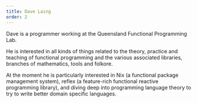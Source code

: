 ```yaml
---
title: Dave Laing
order: 2
---
```


Dave is a programmer working at the Queensland Functional Programming Lab.

He is interested in all kinds of things related to the theory, practice and teaching of functional programming and the various associated libraries, branches of mathematics, tools and folkore.

At the moment he is particularly interested in Nix (a functional package management system), reflex (a feature-rich functional reactive programming library), and diving deep into programming language theory to try to write better domain specific languages.
